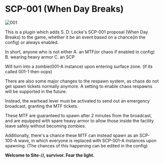 # SCP-001 (When Day Breaks)

![001](https://user-images.githubusercontent.com/49810363/131126449-90b169fe-f612-45ea-9356-4242380ad17c.jpg)

This is a plugin which adds S. D. Locke's
SCP-001 proposal (When Day Breaks) to the game,
whether it be an event based on a chance(in the config)
or always enabled.

In short, anyone who is not either 
A. an MTF(or chaos if enabled in config)
B. wearing heavy armor
C. an SCP

Will turn into a zombie(001-A instance)
upon entering surface zone.
(if its called 001-1 then oops)

There are also some major changes to the
respawn system, as chaos do not get spawn 
tickets normally anymore. A setting to enable
chaos respawns will be supported in the future.

Instead, the warhead lever must be activated to send out
an emergency broadcast, granting the MTF tickets.

These MTF are guaranteed to spawn after 2 minutes from the broadcast,
and are equipped with spare heavy armor to allow those inside the facility
leave safely without becoming zombies.

Additionally, there's a chance these MTF can instead spawn as an SCP-100-A wave,
in which everyone is replaced with SCP-001-A instances upon spawning.
(The chances of this happening can be edited in the config)

**Welcome to Site-//, survivor. Fear the light.**
